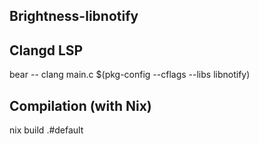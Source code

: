 ## Brightness-libnotify

## Clangd LSP
bear -- clang main.c $(pkg-config --cflags --libs libnotify)

## Compilation (with Nix)
nix build .#default
